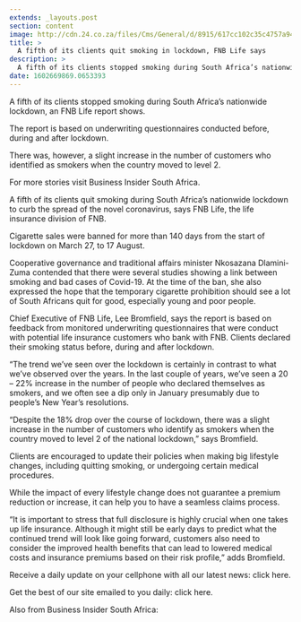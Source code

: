 ```yaml
--- 
extends: _layouts.post 
section: content 
image: http://cdn.24.co.za/files/Cms/General/d/8915/617cc102c35c4757a94c6a1672d15a75.jpg 
title: > 
  A fifth of its clients quit smoking in lockdown, FNB Life says 
description: > 
  A fifth of its clients stopped smoking during South Africa’s nationwide lockdown, an FNB Life report shows.A fifth of its clients quit smoking during South Africa’s nationwide lockdown to curb the spread of the novel coronavirus, says FNB Life, the life insurance division of FNB.Chief Executive of FNB Life, Lee Bromfield, says the report is based on feedback from monitored underwriting questionnaires that were conduct with potential life insurance customers who bank with FNB.Clients are encouraged to update their policies when making big lifestyle changes, including quitting smoking, or undergoing certain medical procedures.“It is important to stress that full disclosure is highly crucial when one takes up life insurance. 
date: 1602669869.0653393 
--- 
```

A fifth of its clients stopped smoking during South Africa’s nationwide lockdown, an FNB Life report shows.

The report is based on underwriting questionnaires conducted before, during and after lockdown.

There was, however, a slight increase in the number of customers who identified as smokers when the country moved to level 2.

For more stories visit Business Insider South Africa.

A fifth of its clients quit smoking during South Africa’s nationwide lockdown to curb the spread of the novel coronavirus, says FNB Life, the life insurance division of FNB.

Cigarette sales were banned for more than 140 days from the start of lockdown on March 27, to 17 August.

Cooperative governance and traditional affairs minister Nkosazana Dlamini-Zuma contended that there were several studies showing a link between smoking and bad cases of Covid-19. At the time of the ban, she also expressed the hope that the temporary cigarette prohibition should see a lot of South Africans quit for good, especially young and poor people.

Chief Executive of FNB Life, Lee Bromfield, says the report is based on feedback from monitored underwriting questionnaires that were conduct with potential life insurance customers who bank with FNB. Clients declared their smoking status before, during and after lockdown.

“The trend we’ve seen over the lockdown is certainly in contrast to what we’ve observed over the years. In the last couple of years, we’ve seen a 20 – 22% increase in the number of people who declared themselves as smokers, and we often see a dip only in January presumably due to people’s New Year’s resolutions.

“Despite the 18% drop over the course of lockdown, there was a slight increase in the number of customers who identify as smokers when the country moved to level 2 of the national lockdown,” says Bromfield.

Clients are encouraged to update their policies when making big lifestyle changes, including quitting smoking, or undergoing certain medical procedures.

While the impact of every lifestyle change does not guarantee a premium reduction or increase, it can help you to have a seamless claims process.

“It is important to stress that full disclosure is highly crucial when one takes up life insurance. Although it might still be early days to predict what the continued trend will look like going forward, customers also need to consider the improved health benefits that can lead to lowered medical costs and insurance premiums based on their risk profile,” adds Bromfield.

Receive a daily update on your cellphone with all our latest news: click here.

Get the best of our site emailed to you daily: click here.

Also from Business Insider South Africa: